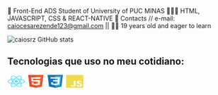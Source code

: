 🚀 Front-End ADS Student of University of PUC MINAS
🧑🏻‍💻 HTML, JAVASCRIPT, CSS & REACT-NATIVE
📧 Contacts // e-mail: caiocesarezende123@gmail.com ||
👨🏻 19 years old and eager to learn 

![caiosrz GitHub stats](https://github-readme-stats.vercel.app/api?username=caiosrz&show_icons=true&theme=transparent)

## Tecnologias que uso no meu cotidiano:
<img align="center" alt="Rafa-React" height="30" width="40" src="https://raw.githubusercontent.com/devicons/devicon/master/icons/react/react-original.svg">
<img align="center" alt="Rafa-HTML" height="30" width="40" src="https://raw.githubusercontent.com/devicons/devicon/master/icons/html5/html5-original.svg">
<img align="center" alt="Rafa-CSS" height="30" width="40" src="https://raw.githubusercontent.com/devicons/devicon/master/icons/css3/css3-original.svg">
<img align="center" alt="Rafa-Js" height="30" width="40" src="https://raw.githubusercontent.com/devicons/devicon/master/icons/javascript/javascript-plain.svg">

